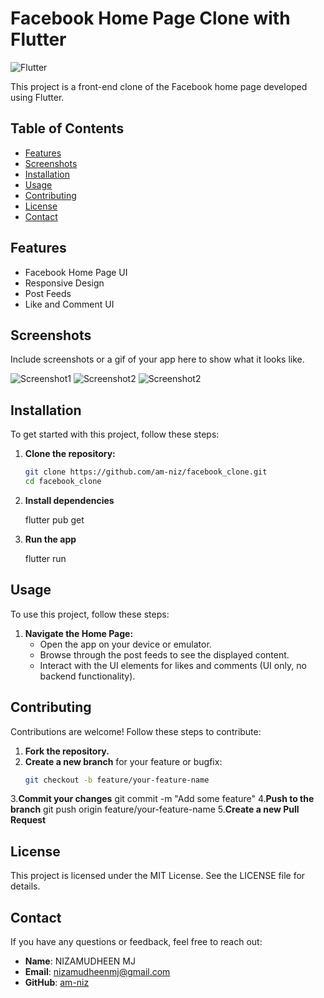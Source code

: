 # Facebook Home Page Clone with Flutter

![Flutter](https://img.shields.io/badge/Flutter-Framework-blue)

This project is a front-end clone of the Facebook home page developed using Flutter.

## Table of Contents

- [Features](#features)
- [Screenshots](#screenshots)
- [Installation](#installation)
- [Usage](#usage)
- [Contributing](#contributing)
- [License](#license)
- [Contact](#contact)

## Features

- Facebook Home Page UI
- Responsive Design
- Post Feeds
- Like and Comment UI

## Screenshots

Include screenshots or a gif of your app here to show what it looks like.

![Screenshot1](screenshots/fb1.png)
![Screenshot2](screenshots/fb2.png)
![Screenshot2](screenshots/fb3.png)

## Installation

To get started with this project, follow these steps:

1. **Clone the repository:**

   ```sh
   git clone https://github.com/am-niz/facebook_clone.git
   cd facebook_clone
   
2. **Install dependencies**

   flutter pub get

3. **Run the app**
   
   flutter run

## Usage

To use this project, follow these steps:

1. **Navigate the Home Page:**
   - Open the app on your device or emulator.
   - Browse through the post feeds to see the displayed content.
   - Interact with the UI elements for likes and comments (UI only, no backend functionality).

## Contributing

Contributions are welcome! Follow these steps to contribute:

1. **Fork the repository.**
2. **Create a new branch** for your feature or bugfix:
   ```sh
   git checkout -b feature/your-feature-name
3.**Commit your changes**
  git commit -m "Add some feature"
4.**Push to the branch**
  git push origin feature/your-feature-name
5.**Create a new Pull Request**

## License

This project is licensed under the MIT License. See the LICENSE file for details.

## Contact

If you have any questions or feedback, feel free to reach out:

- **Name**: NIZAMUDHEEN MJ
- **Email**: nizamudheenmj@gmail.com
- **GitHub**: [am-niz](https://github.com/am-niz)





